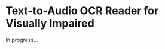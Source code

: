 Text-to-Audio OCR Reader for Visually Impaired
===============================================

In progress...